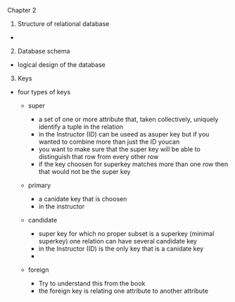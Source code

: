 Chapter 2

1. Structure of relational database
- 

2. Database schema 
- logical design of the database 

3. Keys 
- four types of keys 
	- super
		- a set of one or more attribute that, taken collectively, uniquely identify a tuple in the relation 
		- in the Instructor (ID) can be useed as asuper key but if you wanted to combine more than just the ID youcan
		- you want to make sure that the super key will be able to distinguish that row from every other row
		- if the key choosen for superkey matches more than one row then that would not be the super key
	- primary 
		- a canidate key that is choosen 
		- in the instructor 
	- candidate  
		- super key for which no proper subset is a superkey (minimal superkey) one relation can have several candidate key
		- in the Instructor (ID) is the only key that is a canidate key
		- 

	- foreign 
		- Try to understand this from the book
		- the foreign key is relating one attribute to another attribute 
